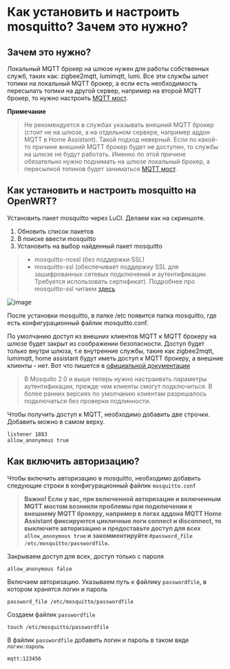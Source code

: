 # Как установить и настроить mosquitto? Зачем это нужно?

## Зачем это нужно?
Локальный MQTT брокер на шлюзе нужен для работы собственных служб, таких как: zigbee2mqtt, lumimqtt, lumi. Все эти службы шлют топики на локальный MQTT брокер, а если есть необходимость пересылать топики на другой сервер, например на второй MQTT брокер, то нужно настроить [MQTT мост](https://github.com/DivanX10/Openwrt-scripts-for-gateway-zhwg11lm/wiki/MQTT-мост).

**Примечание**

> Не рекомендуется в службах указывать внешний MQTT брокер (стоит не на шлюзе, а на отдельном сервере, например аддон MQTT в Home Assistant). Такой подход неверный. Если по какой-то причине внешний MQTT брокер будет не доступен, то службы на шлюзе не будут работать. Именно по этой причине обязательно нужно поднимать на шлюзе локальный брокер, а пересылкой топиков будет заниматься [MQTT мост](https://github.com/DivanX10/Openwrt-scripts-for-gateway-zhwg11lm/wiki/MQTT-мост).



## Как установить и настроить mosquitto на OpenWRT?
Установить пакет mosquitto через LuCI. Делаем как на скриншоте.

1. Обновить список пакетов
1. В поиске ввести mosquitto
1. Установить на выбор найденный пакет mosquitto
>   * mosquitto-nossl (без поддержки SSL)
>   * mosquitto-ssl (обеспечивает поддержку SSL для зашифрованных сетевых подключений и аутентификации. Требуется использовать сертификат). Подробнее про mosquitto-ssl читаем [здесь](https://mosquitto.org/man/mosquitto-tls-7.html)

![image](https://user-images.githubusercontent.com/64090632/143299517-4ea4e58e-8930-4718-85c2-71db66499aad.png)


После установки mosquitto, в папке /etc появится папка mosquitto, где есть конфигурационный файлик mosquitto.conf.

По умолчанию доступ из внешних клиентов MQTT к MQTT брокеру на шлюзе будет закрыт из соображении безопасности. Доступ будет только внутри шлюза, т.е внутренние службы, такие как zigbee2mqtt, lumimqtt, home assistant будут иметь доступ к MQTT брокеру, а внешние клиенты - нет. Вот что пишется в [официальной документации](https://mosquitto.org/documentation/authentication-methods/)
> В Mosquito 2.0 и выше теперь нужно настраивать параметры аутентификации, прежде чем клиенты смогут подключиться. В более ранних версиях по умолчанию клиентам разрешалось подключаться без проверки подлинности.

Чтобы получить доступ к MQTT, необходимо добавить две строчки. Добавить можно в самом верху.
```
listener 1883
allow_anonymous true
```

## Как включить авторизацию?

Чтобы включить авторизацию в mosquitto, необходимо добавить следующие строки в конфигурационный файлик `mosquitto.conf`
> **Важно! Если у вас, при включенной авторизации и включенным MQTT мостом возникли проблемы при подключении к внешнему MQTT брокеру, например в логах аддона MQTT Home Assistant фиксируются цикличные логи connect и disconnect, то выключите авторизацию и предоставьте доступ для всех `allow_anonymous true` и закомментируйте `#password_file /etc/mosquitto/passwordfile`.**

Закрываем доступ для всех, доступ только с пароля
```
allow_anonymous false
```

Включаем авторизацию. Указываем путь к файлику `passwordfile`, в котором хранятся логин и пароль
```
password_file /etc/mosquitto/passwordfile
```

Создаем файлик `passwordfile`
```
touch /etc/mosquitto/passwordfile
```
В файлик `passwordfile` добавить логин и пароль в таком виде `логин:пароль`
```
mqtt:123456
```

